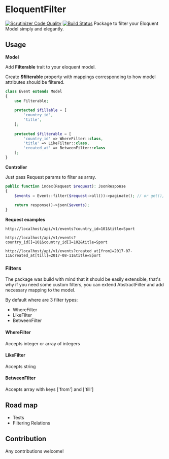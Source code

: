 # EloquentFilter
[![Scrutinizer Code Quality](https://scrutinizer-ci.com/g/san4io/eloquent-filter/badges/quality-score.png?b=master)](https://scrutinizer-ci.com/g/san4io/eloquent-filter/?branch=master) [![Build Status](https://scrutinizer-ci.com/g/san4io/eloquent-filter/badges/build.png?b=master)](https://scrutinizer-ci.com/g/san4io/eloquent-filter/build-status/master)
Package to filter your Eloquent Model simply and elegantly.

## Usage
**Model**

Add **Filterable** trait to your eloquent model.

Create **$filterable** property with mappings corresponding to 
how model attributes should be filtered.

```php
class Event extends Model
{
    use Filterable;
    
    protected $fillable = [
        'country_id',
        'title',
    ];
    
    protected $filterable = [
        'country_id' => WhereFilter::class,
        'title' => LikeFilter::class,
        'created_at' => BetweenFilter::class
    ];
}
```

**Controller**

Just pass Request params to filter as array.
```php
public function index(Request $request): JsonResponse
{
    $events = Event::filter($request->all())->paginate(); // or get(), first() or whatever
    
    return response()->json($events);
}
```

**Request examples**

`http://localhost/api/v1/events?country_id=101&title=Sport`

`http://localhost/api/v1/events?country_id[]=101&country_id[]=102&title=Sport`

`http://localhost/api/v1/events?created_at[from]=2017-07-11&created_at[till]=2017-08-11&title=Sport`

### Filters
The package was build with mind that it should be easily extensible, 
that's why if you need some custom filters,
you can extend AbstractFilter and add necessary mapping to the model.

By default where are 3 filter types:
* WhereFilter
* LikeFilter
* BetweenFilter

#### WhereFilter
Accepts integer or array of integers

#### LikeFilter
Accepts string

#### BetweenFilter
Accepts array with keys ['from'] and ['till']

## Road map
* Tests
* Filtering Relations

## Contribution
Any contributions welcome!